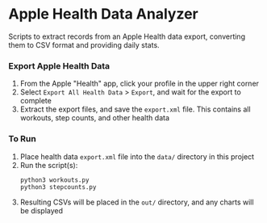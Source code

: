 # Apple Health Data Analyzer

Scripts to extract records from an Apple Health data export, converting them to CSV format and providing daily stats.

### Export Apple Health Data
1. From the Apple "Health" app, click your profile in the upper right corner
2. Select `Export All Health Data` > `Export`, and wait for the export to complete
3. Extract the export files, and save the `export.xml` file. This contains all workouts, step counts, and other health data

### To Run
1. Place health data `export.xml` file into the `data/` directory in this project
2. Run the script(s):
   ```
   python3 workouts.py
   python3 stepcounts.py
   ```
3. Resulting CSVs will be placed in the `out/` directory, and any charts will be displayed